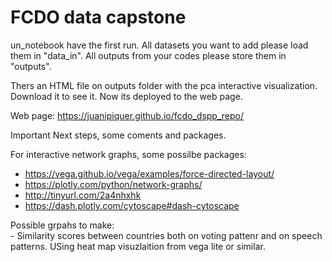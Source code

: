 # FCDO data capstone 

un_notebook have the first run. All datasets you want to add please load them in "data_in". All outputs from your codes please store them in "outputs".  

Thers an HTML file on outputs folder with the pca interactive visualization. Download it to see it. Now its deployed to the web page. 

Web page: https://juanipiquer.github.io/fcdo_dspp_repo/


Important Next steps, some coments and packages.  

For interactive network graphs, some possilbe packages:
   - https://vega.github.io/vega/examples/force-directed-layout/  
   - https://plotly.com/python/network-graphs/
   - http://tinyurl.com/2a4nhxhk 
   - https://dash.plotly.com/cytoscape#dash-cytoscape

Possible grpahs to make:  
    - Similarity scores between countries both on voting pattenr and on speech patterns. USing heat map visuzlaition from vega lite or similar.

 

